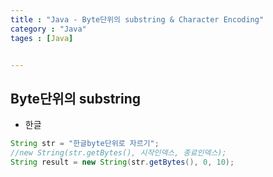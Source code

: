 ```yaml
---
title : "Java - Byte단위의 substring & Character Encoding"
category : "Java"
tages : [Java]


---
```


## Byte단위의 substring
- 한글
```java
String str = "한글byte단위로 자르기";
//new String(str.getBytes(), 시작인덱스, 종료인덱스);
String result = new String(str.getBytes(), 0, 10);
```